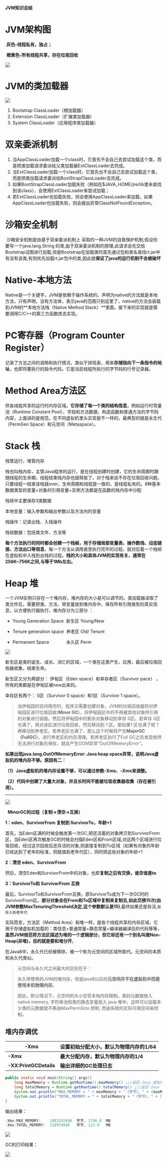 **JVM知识总结**

# **JVM架构图**

​      **灰色-线程私有，独占；**

​      **橙黄色-所有线程共享，存在垃圾回收**

![](images/JVM架构图.png)



 

# **JVM的类加载器**

![](images/ClassLoader.png)

1.    Bootstrap ClassLoader（根加载器）
2.    Extension ClassLoader（扩展类加载器）
3.    System ClassLoader（应用程序类加载器）

# **双亲委派机制**

1. 当AppClassLoader加载一个class时，它首先不会自己去尝试加载这个类，而是把类加载请求委派给父类加载器ExtClassLoader去完成。
2. 当ExtClassLoader加载一个class时，它首先也不会自己去尝试加载这个类，而是把类加载请求委派给BootStrapClassLoader去完成。
3. 如果BootStrapClassLoader加载失败（例如在$JAVA_HOME/jre/lib里未查找到该class），会使用ExtClassLoader来尝试加载；
4. 若ExtClassLoader也加载失败，则会使用AppClassLoader来加载，如果AppClassLoader也加载失败，则会报出异常ClassNotFoundException。

# **沙箱安全机制**

​      沙箱安全机制是由基于双亲委派机制上 采取的一种JVM的自我保护机制,假设你要写一个java.lang.String 的类,由于双亲委派机制的原理,此请求会先交给Bootstrap试图进行加载,但是Bootstrap在加载类时首先通过包和类名查找rt.jar中有没有该类,有则优先加载rt.jar包中的类,因此就**保证了java的运行机制不会被破坏**

 

# **Native-本地方法**

​      Native是一个关键字，JVM是依赖于操作系统的，声明为native的方法就是本地方法，只有声明，没有方法体，表示java的范围只到这里了，native的方法会装载到JVM的**本地方法栈（Native Method Stack）**里面，接下来的实现就是需要调用C/C++的第三方函数库去实现。

 

# **PC寄存器（Program Counter Register）**

​      记录了方法之间的调用和执行情况，类似于排班表，用来**存储指向下一条指令的地址**，也即将要执行的指令代码，它是当前线程所执行的字节码的行号记录器。

 

# **Method Area方法区**

供各线程共享的运行时内存区域。**它存储了每一个类的结构信息**，例如运行时常量池（Runtime Constant Pool）、字段和方法数据、构造函数和普通方法的字节码内容，上面讲的是规范，在不同虚拟机里头实现是不一样的，最典型的就是永生代（PermGen Space）和元空间（Metaspace）。

 

# Stack 栈

栈管运行，堆管内存

栈也叫栈内存，主管Java程序的运行，是在线程创建时创建，它的生命周期时跟随线程的生命期，线程结束栈内存也就释放了，对于栈来说不存在垃圾回收问题。只要线程一结束该栈就over，生命周期和线程是一致的，是线程私有的。8种基本数据类型的变量+对象的引用变量+实例方法都是在函数的栈内存中分配



栈帧中主要保存3类数据

本地变量：输入参数和输出参数以及方法内的变量

栈操作：记录出栈、入栈操作

栈帧数据：包括类文件、方法等



**每个方法执行的同时都会创建一个栈帧，用于存储局部变量表、操作数栈、动态链接、方法出口等信息**，每一个方法从调用直至执行完毕的过程，就对应着一个栈帧在虚拟机中入栈到出栈的过程。**栈的大小和具体JVM的实现有关，通常在256K~756K之间,与等于1Mb左右。** 



# Heap 堆

一个JVM实例只存在一个堆内存，堆内存的大小是可以调节的。类加载器读取了类文件后，需要把类、方法、常变量放到堆内存中，保存所有引用类型的真实信息，以方便执行器执行，堆内存分为三部分 ：

- Young Generation Space  	新生区		Young/New 

- Tenure generation space  	养老区		Old/ Tenure 

- Permanent Space              	永久区		Perm



![](images/heap.png)

新生区是类的诞生、成长、消亡的区域，一个类在这里产生，应用，最后被垃圾回收器收集，结束生命。

新生区又分为两部分： 伊甸区（Eden space）和幸存者区（Survivor pace） ，所有的类都是在伊甸区被new出来的。

幸存区有两个： 0区（Survivor 0 space）和1区（Survivor 1 space）。

> 当伊甸园的空间用完时，程序又需要创建对象，JVM的垃圾回收器将对伊甸园区进行垃圾回收(**Minor GC**)，将伊甸园区中的不再被其他对象所引用的对象进行销毁。然后将伊甸园中的剩余对象移动到幸存 0区。若幸存 0区也满了，再对该区进行垃圾回收，然后移动到 1 区。那如果1 区也满了呢？再移动到养老区。若养老区也满了，那么这个时候将产生**MajorGC（FullGC）**，进行养老区的内存清理。若养老区执行了Full GC之后发现依然无法进行对象的保存，就会产生OOM异常“OutOfMemoryError”。

**如果出现java.lang.OutOfMemoryError: Java heap space异常，说明Java虚拟机的堆内存不够。原因有二：**

**（1）Java虚拟机的堆内存设置不够，可以通过参数-Xms、-Xmx来调整。**

**（2）代码中创建了大量大对象，并且长时间不能被垃圾收集器收集（存在被引用）。**

------

![](images/heap_space.png)

​							    **MinorGC的过程（复制->清空->互换）**  

**1：eden、SurvivorFrom 复制到 SurvivorTo，年龄+1** 

首先，当Eden区满的时候会触发第一次GC,把还活着的对象拷贝到SurvivorFrom区，当Eden区再次触发GC的时候会扫描Eden区和From区域,对这两个区域进行垃圾回收，经过这次回收后还存活的对象,则直接复制到To区域（如果有对象的年龄已经达到了老年的标准，则赋值到老年代区），同时把这些对象的年龄+1

**2：清空 eden、SurvivorFrom** 

然后，清空Eden和SurvivorFrom中的对象，也即**复制之后有交换，谁空谁是to**

**3：SurvivorTo和 SurvivorFrom 互换** 

最后，SurvivorTo和SurvivorFrom互换，原SurvivorTo成为下一次GC时的SurvivorFrom区。**部分对象会在From和To区域中复制来复制去,如此交换15次(由JVM参数MaxTenuringThreshold决定,这个参数默认是15)**,最终如果还是存活,`就存入到老年代`



实际而言，方法区（Method Area）和堆一样，是各个线程共享的内存区域，它用于存储虚拟机加载的：类信息+普通常量+静态常量+编译器编译后的代码等等，**虽然JVM规范将方法区描述为堆的一个逻辑部分，但它却还有一个别名叫做Non-Heap(非堆)，目的就是要和堆分开**。 



在Java8中，永久代已经被移除，被一个称为元空间的区域所取代。元空间的本质和永久代类似。

> 元空间与永久代之间最大的区别在于：
>
> 永久带使用的JVM的堆内存，但是java8以后的**元空间并不在虚拟机中而是使用本机物理内存**。
>
> 因此，默认情况下，元空间的大小仅受本地内存限制。类的元数据放入 native memory, 字符串池和类的静态变量放入 java 堆中，这样可以加载多少类的元数据就不再由MaxPermSize 控制, 而由系统的实际可用空间来控制。



## 堆内存调优



| **-Xms**               | **设置初始分配大小，默认为物理内存的1/64** |
| ---------------------- | ------------------------------------------ |
| **-Xmx**               | **最大分配内存，默认为物理内存的1/4**      |
| **-XX:PrintGCDetails** | **输出详细的GC处理日志**                   |



```java
public static void main(String[] args){
	long maxMemory = Runtime.getRuntime().maxMemory() ;//返回 Java 虚拟机试图使用的最大内存量。
	long totalMemory = Runtime.getRuntime().totalMemory() ;//返回 Java 虚拟机中的内存总量。
	System.out.println("MAX_MEMORY = " + maxMemory + "（字节）、" + (maxMemory / (double)1024 / 1024) + "MB");
	System.out.println("TOTAL_MEMORY = " + totalMemory + "（字节）、" + (totalMemory / (double)1024 / 1024) + "MB");
}
```

输出结果：

```java
-Xmx:MAX_MEMORY:	1883242496	字节,	1796.0	MB
-Xms:TOTAL_MEMORY:	128974848	字节,	123.0	MB
```

![](images/heap_space_code_result.png)



GC的打印结果：

![](images/GC_result.png)